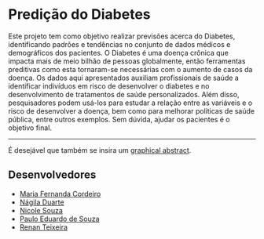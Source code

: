 # Predição do Diabetes

Este projeto tem como objetivo realizar previsões acerca do Diabetes, identificando padrões e tendências no conjunto de dados médicos e demográficos dos pacientes.
O Diabetes é uma doença crônica que impacta mais de meio bilhão de pessoas globalmente, então ferramentas preditivas como esta tornaram-se necessárias com o aumento de casos da doença.
Os dados aqui apresentados auxiliam profissionais de saúde a identificar indivíduos em risco de desenvolver o diabetes e no desenvolvimento de tratamentos de saúde personalizados. Além disso, pesquisadores podem usá-los para estudar a relação entre as variáveis e o risco de desenvolver a doença, bem como para melhorar políticas de saúde pública, entre outros exemplos.
Sem dúvida, ajudar os pacientes é o objetivo final.

---
É desejável que também se insira um [graphical abstract](https://www.elsevier.com/authors/tools-and-resources/visual-abstract).

## Desenvolvedores
 - [Maria Fernanda Cordeiro](https://github.com/Fernanda-Cordeiro)
 - [Nágila Duarte](https://github.com/NagilaDuarte)
 - [Nicole Souza](https://github.com/nicolesouzab)
 - [Paulo Eduardo de Souza](https://github.com/Paulo3078)
 - [Renan Teixeira](https://github.com/renantleite)

